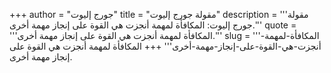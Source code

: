 +++
author = "جورج إليوت"
title = "مقولة جورج إليوت"
description = '''مقولة جورج إليوت: المكافأة لمهمة أنجزت هي القوة على إنجاز مهمة أخرى.'''
quote = '''المكافأة لمهمة أنجزت هي القوة على إنجاز مهمة أخرى.'''
slug = '''المكافأة-لمهمة-أنجزت-هي-القوة-على-إنجاز-مهمة-أخرى'''
+++
المكافأة لمهمة أنجزت هي القوة على إنجاز مهمة أخرى.
